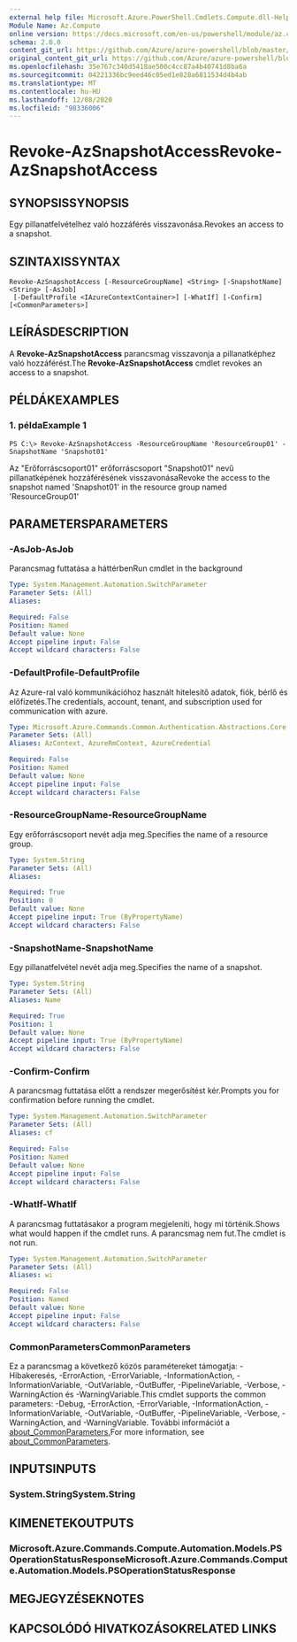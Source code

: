 ```yaml
---
external help file: Microsoft.Azure.PowerShell.Cmdlets.Compute.dll-Help.xml
Module Name: Az.Compute
online version: https://docs.microsoft.com/en-us/powershell/module/az.compute/revoke-azsnapshotaccess
schema: 2.0.0
content_git_url: https://github.com/Azure/azure-powershell/blob/master/src/Compute/Compute/help/Revoke-AzSnapshotAccess.md
original_content_git_url: https://github.com/Azure/azure-powershell/blob/master/src/Compute/Compute/help/Revoke-AzSnapshotAccess.md
ms.openlocfilehash: 35e767c340d5418ae500c4cc87a4b40741d8ba6a
ms.sourcegitcommit: 04221336bc9eed46c05ed1e828a6811534d4b4ab
ms.translationtype: MT
ms.contentlocale: hu-HU
ms.lasthandoff: 12/08/2020
ms.locfileid: "98336006"
---
```

# <span data-ttu-id="36608-101">Revoke-AzSnapshotAccess</span><span class="sxs-lookup"><span data-stu-id="36608-101">Revoke-AzSnapshotAccess</span></span>

## <span data-ttu-id="36608-102">SYNOPSIS</span><span class="sxs-lookup"><span data-stu-id="36608-102">SYNOPSIS</span></span>
<span data-ttu-id="36608-103">Egy pillanatfelvételhez való hozzáférés visszavonása.</span><span class="sxs-lookup"><span data-stu-id="36608-103">Revokes an access to a snapshot.</span></span>

## <span data-ttu-id="36608-104">SZINTAXIS</span><span class="sxs-lookup"><span data-stu-id="36608-104">SYNTAX</span></span>

```
Revoke-AzSnapshotAccess [-ResourceGroupName] <String> [-SnapshotName] <String> [-AsJob]
 [-DefaultProfile <IAzureContextContainer>] [-WhatIf] [-Confirm] [<CommonParameters>]
```

## <span data-ttu-id="36608-105">LEÍRÁS</span><span class="sxs-lookup"><span data-stu-id="36608-105">DESCRIPTION</span></span>
<span data-ttu-id="36608-106">A **Revoke-AzSnapshotAccess** parancsmag visszavonja a pillanatképhez való hozzáférést.</span><span class="sxs-lookup"><span data-stu-id="36608-106">The **Revoke-AzSnapshotAccess** cmdlet revokes an access to a snapshot.</span></span>

## <span data-ttu-id="36608-107">PÉLDÁK</span><span class="sxs-lookup"><span data-stu-id="36608-107">EXAMPLES</span></span>

### <span data-ttu-id="36608-108">1. példa</span><span class="sxs-lookup"><span data-stu-id="36608-108">Example 1</span></span>
```
PS C:\> Revoke-AzSnapshotAccess -ResourceGroupName 'ResourceGroup01' -SnapshotName 'Snapshot01'
```

<span data-ttu-id="36608-109">Az "Erőforráscsoport01" erőforráscsoport "Snapshot01" nevű pillanatképének hozzáférésének visszavonása</span><span class="sxs-lookup"><span data-stu-id="36608-109">Revoke the access to the snapshot named 'Snapshot01' in the resource group named 'ResourceGroup01'</span></span>

## <span data-ttu-id="36608-110">PARAMETERS</span><span class="sxs-lookup"><span data-stu-id="36608-110">PARAMETERS</span></span>

### <span data-ttu-id="36608-111">-AsJob</span><span class="sxs-lookup"><span data-stu-id="36608-111">-AsJob</span></span>
<span data-ttu-id="36608-112">Parancsmag futtatása a háttérben</span><span class="sxs-lookup"><span data-stu-id="36608-112">Run cmdlet in the background</span></span>

```yaml
Type: System.Management.Automation.SwitchParameter
Parameter Sets: (All)
Aliases:

Required: False
Position: Named
Default value: None
Accept pipeline input: False
Accept wildcard characters: False
```

### <span data-ttu-id="36608-113">-DefaultProfile</span><span class="sxs-lookup"><span data-stu-id="36608-113">-DefaultProfile</span></span>
<span data-ttu-id="36608-114">Az Azure-ral való kommunikációhoz használt hitelesítő adatok, fiók, bérlő és előfizetés.</span><span class="sxs-lookup"><span data-stu-id="36608-114">The credentials, account, tenant, and subscription used for communication with azure.</span></span>

```yaml
Type: Microsoft.Azure.Commands.Common.Authentication.Abstractions.Core.IAzureContextContainer
Parameter Sets: (All)
Aliases: AzContext, AzureRmContext, AzureCredential

Required: False
Position: Named
Default value: None
Accept pipeline input: False
Accept wildcard characters: False
```

### <span data-ttu-id="36608-115">-ResourceGroupName</span><span class="sxs-lookup"><span data-stu-id="36608-115">-ResourceGroupName</span></span>
<span data-ttu-id="36608-116">Egy erőforráscsoport nevét adja meg.</span><span class="sxs-lookup"><span data-stu-id="36608-116">Specifies the name of a resource group.</span></span>

```yaml
Type: System.String
Parameter Sets: (All)
Aliases:

Required: True
Position: 0
Default value: None
Accept pipeline input: True (ByPropertyName)
Accept wildcard characters: False
```

### <span data-ttu-id="36608-117">-SnapshotName</span><span class="sxs-lookup"><span data-stu-id="36608-117">-SnapshotName</span></span>
<span data-ttu-id="36608-118">Egy pillanatfelvétel nevét adja meg.</span><span class="sxs-lookup"><span data-stu-id="36608-118">Specifies the name of a snapshot.</span></span>

```yaml
Type: System.String
Parameter Sets: (All)
Aliases: Name

Required: True
Position: 1
Default value: None
Accept pipeline input: True (ByPropertyName)
Accept wildcard characters: False
```

### <span data-ttu-id="36608-119">-Confirm</span><span class="sxs-lookup"><span data-stu-id="36608-119">-Confirm</span></span>
<span data-ttu-id="36608-120">A parancsmag futtatása előtt a rendszer megerősítést kér.</span><span class="sxs-lookup"><span data-stu-id="36608-120">Prompts you for confirmation before running the cmdlet.</span></span>

```yaml
Type: System.Management.Automation.SwitchParameter
Parameter Sets: (All)
Aliases: cf

Required: False
Position: Named
Default value: None
Accept pipeline input: False
Accept wildcard characters: False
```

### <span data-ttu-id="36608-121">-WhatIf</span><span class="sxs-lookup"><span data-stu-id="36608-121">-WhatIf</span></span>
<span data-ttu-id="36608-122">A parancsmag futtatásakor a program megjeleníti, hogy mi történik.</span><span class="sxs-lookup"><span data-stu-id="36608-122">Shows what would happen if the cmdlet runs.</span></span> <span data-ttu-id="36608-123">A parancsmag nem fut.</span><span class="sxs-lookup"><span data-stu-id="36608-123">The cmdlet is not run.</span></span>

```yaml
Type: System.Management.Automation.SwitchParameter
Parameter Sets: (All)
Aliases: wi

Required: False
Position: Named
Default value: None
Accept pipeline input: False
Accept wildcard characters: False
```

### <span data-ttu-id="36608-124">CommonParameters</span><span class="sxs-lookup"><span data-stu-id="36608-124">CommonParameters</span></span>
<span data-ttu-id="36608-125">Ez a parancsmag a következő közös paramétereket támogatja: -Hibakeresés, -ErrorAction, -ErrorVariable, -InformationAction, -InformationVariable, -OutVariable, -OutBuffer, -PipelineVariable, -Verbose, -WarningAction és -WarningVariable.</span><span class="sxs-lookup"><span data-stu-id="36608-125">This cmdlet supports the common parameters: -Debug, -ErrorAction, -ErrorVariable, -InformationAction, -InformationVariable, -OutVariable, -OutBuffer, -PipelineVariable, -Verbose, -WarningAction, and -WarningVariable.</span></span> <span data-ttu-id="36608-126">További információt a [about_CommonParameters.](http://go.microsoft.com/fwlink/?LinkID=113216)</span><span class="sxs-lookup"><span data-stu-id="36608-126">For more information, see [about_CommonParameters](http://go.microsoft.com/fwlink/?LinkID=113216).</span></span>

## <span data-ttu-id="36608-127">INPUTS</span><span class="sxs-lookup"><span data-stu-id="36608-127">INPUTS</span></span>

### <span data-ttu-id="36608-128">System.String</span><span class="sxs-lookup"><span data-stu-id="36608-128">System.String</span></span>

## <span data-ttu-id="36608-129">KIMENETEK</span><span class="sxs-lookup"><span data-stu-id="36608-129">OUTPUTS</span></span>

### <span data-ttu-id="36608-130">Microsoft.Azure.Commands.Compute.Automation.Models.PSOperationStatusResponse</span><span class="sxs-lookup"><span data-stu-id="36608-130">Microsoft.Azure.Commands.Compute.Automation.Models.PSOperationStatusResponse</span></span>

## <span data-ttu-id="36608-131">MEGJEGYZÉSEK</span><span class="sxs-lookup"><span data-stu-id="36608-131">NOTES</span></span>

## <span data-ttu-id="36608-132">KAPCSOLÓDÓ HIVATKOZÁSOK</span><span class="sxs-lookup"><span data-stu-id="36608-132">RELATED LINKS</span></span>
